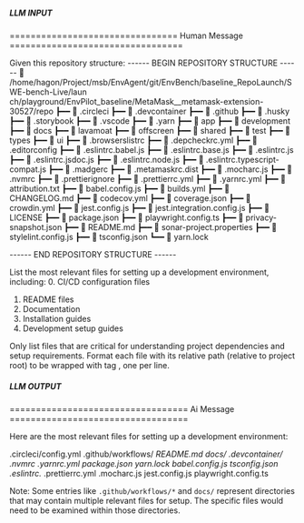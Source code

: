 ##### LLM INPUT #####
================================ Human Message =================================

Given this repository structure:
------ BEGIN REPOSITORY STRUCTURE ------
📂 
/home/hagon/Project/msb/EnvAgent/git/EnvBench/baseline_RepoLaunch/SWE-bench-Live/laun
ch/playground/EnvPilot_baseline/MetaMask__metamask-extension-30527/repo
┣━━ 📂 .circleci
┣━━ 📂 .devcontainer
┣━━ 📂 .github
┣━━ 📂 .husky
┣━━ 📂 .storybook
┣━━ 📂 .vscode
┣━━ 📂 .yarn
┣━━ 📂 app
┣━━ 📂 development
┣━━ 📂 docs
┣━━ 📂 lavamoat
┣━━ 📂 offscreen
┣━━ 📂 shared
┣━━ 📂 test
┣━━ 📂 types
┣━━ 📂 ui
┣━━ 📄 .browserslistrc
┣━━ 📄 .depcheckrc.yml
┣━━ 📄 .editorconfig
┣━━ 📄 .eslintrc.babel.js
┣━━ 📄 .eslintrc.base.js
┣━━ 📄 .eslintrc.js
┣━━ 📄 .eslintrc.jsdoc.js
┣━━ 📄 .eslintrc.node.js
┣━━ 📄 .eslintrc.typescript-compat.js
┣━━ 📄 .madgerc
┣━━ 📄 .metamaskrc.dist
┣━━ 📄 .mocharc.js
┣━━ 📄 .nvmrc
┣━━ 📄 .prettierignore
┣━━ 📄 .prettierrc.yml
┣━━ 📄 .yarnrc.yml
┣━━ 📄 attribution.txt
┣━━ 📄 babel.config.js
┣━━ 📄 builds.yml
┣━━ 📄 CHANGELOG.md
┣━━ 📄 codecov.yml
┣━━ 📄 coverage.json
┣━━ 📄 crowdin.yml
┣━━ 📄 jest.config.js
┣━━ 📄 jest.integration.config.js
┣━━ 📄 LICENSE
┣━━ 📄 package.json
┣━━ 📄 playwright.config.ts
┣━━ 📄 privacy-snapshot.json
┣━━ 📄 README.md
┣━━ 📄 sonar-project.properties
┣━━ 📄 stylelint.config.js
┣━━ 📄 tsconfig.json
┗━━ 📄 yarn.lock

------ END REPOSITORY STRUCTURE ------

List the most relevant files for setting up a development environment, including:
0. CI/CD configuration files
1. README files
2. Documentation
3. Installation guides
4. Development setup guides

Only list files that are critical for understanding project dependencies and setup requirements.
Format each file with its relative path (relative to project root) to be wrapped with tag <file> </file>, one per line.
##### LLM OUTPUT #####
================================== Ai Message ==================================

Here are the most relevant files for setting up a development environment:

<file>.circleci/config.yml</file>
<file>.github/workflows/*</file>
<file>README.md</file>
<file>docs/</file>
<file>.devcontainer/</file>
<file>.nvmrc</file>
<file>.yarnrc.yml</file>
<file>package.json</file>
<file>yarn.lock</file>
<file>babel.config.js</file>
<file>tsconfig.json</file>
<file>.eslintrc.*</file>
<file>.prettierrc.yml</file>
<file>.mocharc.js</file>
<file>jest.config.js</file>
<file>playwright.config.ts</file>

Note: Some entries like `.github/workflows/*` and `docs/` represent directories that may contain multiple relevant files for setup. The specific files would need to be examined within those directories.